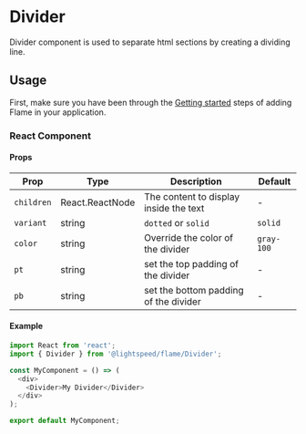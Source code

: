 # Divider

Divider component is used to separate html sections by creating a dividing line.

## Usage

First, make sure you have been through the [Getting started](https://github.com/lightspeed/flame#getting-started) steps of adding Flame in your application.

### React Component

#### Props

| Prop       | Type            | Description                            | Default    |
| ---------- | --------------- | -------------------------------------- | ---------- |
| `children` | React.ReactNode | The content to display inside the text | -          |
| `variant`  | string          | `dotted` or `solid`                    | `solid`    |
| `color`    | string          | Override the color of the divider      | `gray-100` |
| `pt`       | string          | set the top padding of the divider     | -          |
| `pb`       | string          | set the bottom padding of the divider  | -          |

#### Example

```js
import React from 'react';
import { Divider } from '@lightspeed/flame/Divider';

const MyComponent = () => (
  <div>
    <Divider>My Divider</Divider>
  </div>
);

export default MyComponent;
```
